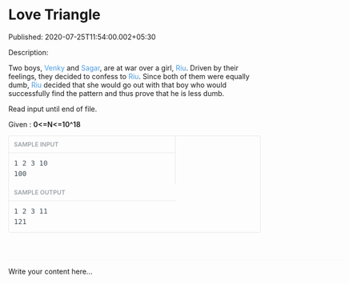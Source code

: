 #  Love Triangle

Published: 2020-07-25T11:54:00.002+05:30

Description: 
      <div class="starwars-lab"><p>Two boys,<span
      class="Apple-converted-space">&nbsp;</span><a
      href="https://www.facebook.com/venkatesh.upadhyay" style="color: #4c9cdf; cursor: pointer;
      text-decoration-line: none;">Venky</a><span
      class="Apple-converted-space">&nbsp;</span>and<span
      class="Apple-converted-space">&nbsp;</span><a
      href="https://www.facebook.com/sagar.rakshit.10" style="color: #4c9cdf; cursor: pointer;
      text-decoration-line: none;">Sagar</a>, are at war over a girl,<span
      class="Apple-converted-space">&nbsp;</span><a
      href="https://www.facebook.com/RiuSRoy" style="color: #4c9cdf; cursor: pointer;
      text-decoration-line: none;">Riu</a>. Driven by their feelings, they decided to
      confess to<span class="Apple-converted-space">&nbsp;</span><a
      href="https://www.facebook.com/RiuSRoy" style="color: #4c9cdf; cursor: pointer;
      text-decoration-line: none;">Riu</a>. Since both of them were equally dumb,<span
      class="Apple-converted-space">&nbsp;</span><a
      href="https://www.facebook.com/RiuSRoy" style="color: #4c9cdf; cursor: pointer;
      text-decoration-line: none;">Riu</a><span
      class="Apple-converted-space">&nbsp;</span>decided that she would go out with
      that boy who would successfully find the pattern and thus prove that he is less
      dumb.</p><p>Read input until end of file.</p><p>Given :<span
      class="Apple-converted-space">&nbsp;</span><span style="font-weight:
      600;">0&lt;=N&lt;=10^18</span></p></div><div
      class="less-margin-2 input-output-container" style="border-bottom-left-radius: 3px;
      border-bottom-right-radius: 3px; border-top-left-radius: 3px; border-top-right-radius: 3px;
      border: 1px solid rgb(229, 231, 232); font-size: 14px; line-height: 21px; margin: 10px 0px
      0px;"><div class="input-output right-border" style="border-right-color: rgb(229, 231,
      232); border-right-style: solid; border-right-width: 1px; box-sizing: border-box; float: left;
      overflow-x: auto; white-space: nowrap; width: 333px;"><div class="form-label"
      style="border-bottom: 1px solid rgb(229, 231, 232); color: #252c33; padding: 6px
      10px;"><div class="weight-600 less-margin-right light float-left small" style="color:
      #9ca3a8; float: left; font-size: 12px; font-weight: 600; margin-right: 5px;">SAMPLE
      INPUT</div><div class="input-output-opt float-right" style="float: right;"><a
      class="track-problem-sample-input tool-tip"
      href="https://he-s3.s3.amazonaws.com/media/hackathon/nits-local-11/problems/69d8b450-e-sample-input-69d72c7.txt?Signature=RMOsVrwYMz2RvXnltDocTDwmqnk%3D&amp;Expires=1595594426&amp;AWSAccessKeyId=AKIA6I2ISGOYH7WWS3G5"
      style="color: #4c9cdf; cursor: pointer; font-size: 16px; margin: 0px 5px;
      text-decoration-line: none;" target="_blank"><span class="fa fa-link"
      style="-webkit-font-smoothing: antialiased; display: inline-block; font-family: FontAwesome;
      font-size: inherit; font-stretch: normal; line-height: 1; text-rendering:
      auto;"></span></a><span
      class="Apple-converted-space">&nbsp;</span><a
      class="track-problem-sample-input-copy input-output-copy tool-tip" style="color: #4c9cdf;
      cursor: pointer; font-size: 16px; margin: 0px 5px;"><span class="fa fa-files-o"
      style="-webkit-font-smoothing: antialiased; display: inline-block; font-family: FontAwesome;
      font-size: inherit; font-stretch: normal; line-height: 1; text-rendering:
      auto;"></span></a></div><div class="clear" style="clear:
      both;"></div></div><div class="dark" style="color: #46535e;"><pre
      class="word-spacing-0" style="margin-bottom: 0px; margin-top: 0px; overflow-wrap: break-word;
      overflow-x: auto; padding: 10px; white-space: pre-wrap;">1
      2
      3
      10
      100</pre></div></div><div class="input-output" style="box-sizing:
      border-box; float: left; overflow-x: auto; white-space: nowrap; width: 333px;"><div
      class="form-label" style="border-bottom: 1px solid rgb(229, 231, 232); color: #252c33;
      padding: 6px 10px;"><div class="weight-600 float-left less-margin-right light small"
      style="color: #9ca3a8; float: left; font-size: 12px; font-weight: 600; margin-right:
      5px;">SAMPLE OUTPUT</div><div class="input-output-opt float-right" style="float:
      right;"><a class="track-problem-sample-output tool-tip"
      href="https://he-s3.s3.amazonaws.com/media/hackathon/nits-local-11/problems/6b109248-e-sample-output-6b0fe5c.txt?Signature=jxffOiZU%2BomPQALdXXyitDelIrM%3D&amp;Expires=1595594426&amp;AWSAccessKeyId=AKIA6I2ISGOYH7WWS3G5"
      style="color: #4c9cdf; cursor: pointer; font-size: 16px; margin: 0px 5px;
      text-decoration-line: none;" target="_blank"><span class="fa fa-link"
      style="-webkit-font-smoothing: antialiased; display: inline-block; font-family: FontAwesome;
      font-size: inherit; font-stretch: normal; line-height: 1; text-rendering:
      auto;"></span></a><span
      class="Apple-converted-space">&nbsp;</span><a
      class="track-problem-sample-output-copy input-output-copy tool-tip" style="color: #4c9cdf;
      cursor: pointer; font-size: 16px; margin: 0px 5px;"><span class="fa fa-files-o"
      style="-webkit-font-smoothing: antialiased; display: inline-block; font-family: FontAwesome;
      font-size: inherit; font-stretch: normal; line-height: 1; text-rendering:
      auto;"></span></a></div><div class="clear" style="clear:
      both;"></div></div><div class="dark" style="color: #46535e;"><pre
      class="word-spacing-0" style="margin-bottom: 0px; margin-top: 0px; overflow-wrap: break-word;
      overflow-x: auto; padding: 10px; white-space: pre-wrap;">1
      2
      3
      11
      121</pre></div></div><div class="clear" style="clear:
      both;"></div></div><div class="standard-margin light small
      problem-guidelines" style="color: #9ca3a8; font-size: 12px; margin: 30px 0px 0px;"><div
      style="border-bottom: 1px dashed rgba(229, 231, 232, 0.5); caret-color: rgb(156, 163, 168);
      font-family: &quot;Open Sans&quot;, sans-serif; text-size-adjust: auto; width: 668px;
      word-spacing: 1px;"><span class="weight-700" style="display: table-cell; font-weight:
      700; line-height: 24px; min-width: 130px;"></span><span style="display:
      table-cell; line-height: 24px; min-width: 130px;"><br
      /></span></div></div>
      <script
      src="https://gist.github.com/Svastikkka/b74291eab2c3b3f6c4096171a929c2e0.js"></script>

Write your content here...